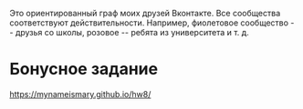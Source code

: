 Это ориентированный граф моих друзей Вконтакте. Все сообщества соответствуют действительности. Например, фиолетовое сообщество -- друзья со школы, розовое -- ребята из университета и т. д.

# Бонусное задание
https://mynameismary.github.io/hw8/
